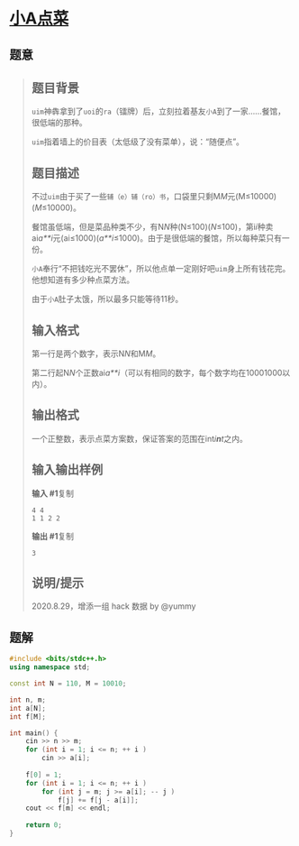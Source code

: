 #  [小A点菜](https://www.luogu.com.cn/problem/P1164)

## 题意

>   ## 题目背景
>
>   `uim`神犇拿到了`uoi`的`ra`（镭牌）后，立刻拉着基友`小A`到了一家……餐馆，很低端的那种。
>
>   `uim`指着墙上的价目表（太低级了没有菜单），说：“随便点”。
>
>   ## 题目描述
>
>   不过`uim`由于买了一些`辅（e）辅（ro）书`，口袋里只剩M*M*元(M≤10000)(*M*≤10000)。
>
>   餐馆虽低端，但是菜品种类不少，有N*N*种(N≤100)(*N*≤100)，第i*i*种卖ai*a**i*元(ai≤1000)(*a**i*≤1000)。由于是很低端的餐馆，所以每种菜只有一份。
>
>   `小A`奉行“不把钱吃光不罢休”，所以他点单一定刚好吧`uim`身上所有钱花完。他想知道有多少种点菜方法。
>
>   由于`小A`肚子太饿，所以最多只能等待11秒。
>
>   ## 输入格式
>
>   第一行是两个数字，表示N*N*和M*M*。
>
>   第二行起N*N*个正数ai*a**i*（可以有相同的数字，每个数字均在10001000以内）。
>
>   ## 输出格式
>
>   一个正整数，表示点菜方案数，保证答案的范围在int*i**n**t*之内。
>
>   ## 输入输出样例
>
>   **输入 #1**复制
>
>   ```
>   4 4
>   1 1 2 2
>   ```
>
>   **输出 #1**复制
>
>   ```
>   3
>   ```
>
>   ## 说明/提示
>
>   2020.8.29，增添一组 hack 数据 by @yummy

## 题解



```c++
#include <bits/stdc++.h>
using namespace std;

const int N = 110, M = 10010;

int n, m;
int a[N];
int f[M];

int main() {
    cin >> n >> m;
    for (int i = 1; i <= n; ++ i )
        cin >> a[i];
    
    f[0] = 1;
    for (int i = 1; i <= n; ++ i )
        for (int j = m; j >= a[i]; -- j )
            f[j] += f[j - a[i]];
    cout << f[m] << endl;
    
    return 0;
}
```



```python3

```

